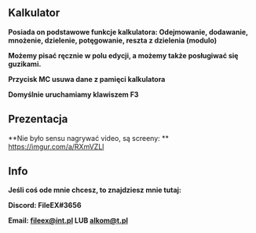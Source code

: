 ## Kalkulator ##
**Posiada on podstawowe funkcje kalkulatora: Odejmowanie, dodawanie, mnożenie, dzielenie, potęgowanie, reszta z dzielenia (modulo)**

**Możemy pisać ręcznie w polu edycji, a możemy także posługiwać się guzikami.**

**Przycisk MC usuwa dane z pamięci kalkulatora**

**Domyślnie uruchamiamy klawiszem F3**

## Prezentacja ##
**Nie było sensu nagrywać video, są screeny: ** https://imgur.com/a/RXmVZLl

## Info ##
**Jeśli coś ode mnie chcesz, to znajdziesz mnie tutaj:**

**Discord: FileEX#3656**

**Email: fileex@int.pl LUB alkom@t.pl**
